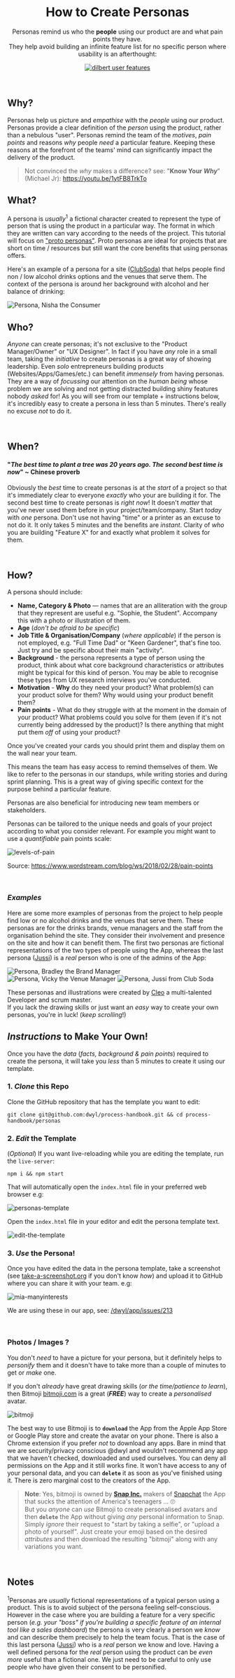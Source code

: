 <div align="center">

# How to Create Personas

Personas remind us who
the **people** using our product are
and what pain points they have. <br />
They help avoid building an infinite feature list
for no specific person
where usability
is an afterthought: <br />

[![dilbert user features](https://user-images.githubusercontent.com/194400/85832475-1260f200-b788-11ea-865c-059f525c4304.png)](https://dilbert.com/strip/2001-04-14 "Dilbert User Features")


</div>
<br />

## Why?

Personas help us picture and _empathise_ with
the _people_ using our product.
Personas provide a clear definition
of the _person_ using the product,
rather than a nebulous "user".
Personas remind the team of the
*motives*, *pain points* and reasons *why*
people _need_ a particular feature.
Keeping these reasons at the forefront of the teams' mind
can significantly impact the delivery of the product.

> Not convinced the _why_ makes a difference?
see: "**Know Your _Why_**" (Michael Jr):
https://youtu.be/1ytFB8TrkTo

## What?

A persona is _usually_<sup>1</sup> a fictional character
created to represent the type of person
that is using the product in a particular way.
The format in which they are written can vary
according to the needs of the project.
This tutorial will focus on
["proto personas"](http://uxmag.com/articles/using-proto-personas-for-executive-alignment).
Proto personas are ideal for projects
that are short on time / resources
but still want the core benefits
that using personas offers.

Here's an example of a persona for a site
([ClubSoda](https://github.com/club-soda/club-soda-guide))
that helps people find non / low alcohol drinks options
and the venues that serve them.
The context of the persona
is around her background with alcohol
and her balance of drinking:

![Persona, Nisha the Consumer](https://user-images.githubusercontent.com/16775804/46004041-d5933300-c0a9-11e8-9c97-c7ea0ad38d9e.png "Persona, Nisha the Consumer")

## Who?

_Anyone_ can create personas;
it's not exclusive to the "Product Manager/Owner" or "UX Designer".
In fact if you have _any_ role in a small team,
taking the _initiative_ to create personas
is a great way of showing leadership.
Even _solo_ entrepreneurs building products (Websites/Apps/Games/etc.)
can benefit _immensely_ from having personas.
They are a way of _focussing_ our attention
on the _human being_ whose problem we are solving
and not getting distracted
building shiny features nobody _asked_ for!
As you will see from our template + instructions below,
it's incredibly easy to create a persona in less than 5 minutes.
There's really no excuse _not_ to do it.

<br />

## When?

#### "_The best time to plant a tree was 20 years ago. The second best time is now_" ~ Chinese proverb

Obviously the _best_ time to create personas
is at the _start_ of a project
so that it's immediately clear to everyone
_exactly_ who your are building it for.
The second best time to create personas is _right now_!
It doesn't _matter_ that you've never used them before
in your project/team/company.
Start _today_ with _one_ persona.
Don't use not having "time" or a printer
as an excuse to not do it.
It only takes 5 minutes
and the benefits are _instant_.
Clarity of _who_ you are building "Feature X" for
and exactly what problem it solves for them.


<br />


## How?

A persona should include:

+ **Name, Category & Photo** — names that are an alliteration
with the group that they represent are useful
e.g. "Sophie, the Student".
Accompany this with a photo or illustration of them.
+ **Age** (_don't be afraid to be specific_)
+ **Job Title & Organisation/Company** (_where applicable_)
if the person is not employed,
e.g. "Full Time Dad" or "Keen Gardener", that's fine too.
Just try and be specific about their main "activity".
+ **Background** - the persona represents
a type of person using the product,
think about what core background characteristics
or attributes might be typical for this kind of person.
You may be able to recognise these types from UX research
interviews you've conducted.
+ **Motivation** - **Why** do they need your product?
  What problem(s) can your product solve for them?
  Why would using your product benefit them?
+ **Pain points** - What do they struggle with at the moment
in the domain of your product?
What problems could you solve for them (even if it's not
currently being addressed by the product)?
Is there anything that might put them _off_ of using your product?

Once you've created your cards
you should print them and display them
on the wall near your team.
<!-- TODO: show printed personas on wall @dwyl/home -->
This means the team has easy access to remind themselves of them.
We like to refer to the personas in our standups,
while writing stories and during sprint planning.
This is a great way of giving specific context
for the purpose behind a particular feature.

Personas are also beneficial
for introducing new team members or stakeholders.

Personas can be tailored to the unique needs and goals
of your project according to what you consider relevant.
For example you might want to use a _quantifiable_ pain
points scale:

![levels-of-pain](https://user-images.githubusercontent.com/194400/45924741-3f230e00-beff-11e8-8d6d-c97f5ca8a11f.png)

Source: https://www.wordstream.com/blog/ws/2018/02/28/pain-points

<br />

### _Examples_

Here are some more examples of personas
from the project to help people find low or no alcohol drinks
and the venues that serve them.
These personas are for the drinks brands,
venue managers and the staff from the organisation behind the site.
They consider their involvement and presence on the site
and how it can benefit them.
The first two personas are fictional representations
of the two types of people using the App,
whereas the last persona
([Jussi](https://github.com/jussi-club-soda))
is a _real_ person who is one of the admins of the App:

![Persona, Bradley the Brand Manager](https://user-images.githubusercontent.com/16775804/46004238-49354000-c0aa-11e8-801b-858d137f6b1b.png "Persona, Bradley the Brand Manager")
![Persona, Vicky the Venue Manager](https://user-images.githubusercontent.com/16775804/46004426-cb256900-c0aa-11e8-8faa-31878125a4d4.png "Persona, Vicky the Venue Manager")
![Persona, Jussi from Club Soda](https://user-images.githubusercontent.com/16775804/46004730-7c2c0380-c0ab-11e8-96b1-267bdc416001.png "Persona, Jussi from Club Soda")

These personas and illustrations were created by
[Cleo](https://github.com/Cleop)
a multi-talented Developer and scrum master. <br />
If you lack the drawing skills
or just want an _easy_ way to create your own personas,
you're in luck! (_keep scrolling_!)


## _Instructions_ to Make Your Own!

Once you have the _data_ (_facts, background & pain points_)
required to create the persona,
it will take you _less_ than 5 minutes
to create it using our template.

### 1. _Clone_ this Repo

Clone the GitHub repository that has the template you want to edit:

```
git clone git@github.com:dwyl/process-handbook.git && cd process-handbook/personas
```

### 2. _Edit_ the Template


(_Optional_)
If you want live-reloading while you are editing the template,
run the `live-server`:

```
npm i && npm start
```

That will automatically open the `index.html` file in your preferred web browser
e.g:

![personas-template](https://user-images.githubusercontent.com/194400/85922069-8a0e4a00-b878-11ea-9e29-2224651687c8.png)


Open the `index.html` file in your editor
and edit the persona template text.

![edit-the-template](https://user-images.githubusercontent.com/194400/85922186-3cdea800-b879-11ea-856d-51f6cd877be2.png)



### 3. _Use_ the Persona!

Once you have edited the data in the persona template,
take a screenshot
(see [take-a-screenshot.org](http://www.take-a-screenshot.org)
if you don't know _how_)
and upload it to GitHub
where you can share it with your team.
e.g:

![mia-manyinterests](https://user-images.githubusercontent.com/194400/85927108-dd45c400-b89b-11ea-80b4-b7df93925ecf.png)

We are using these in our app, see:
[/dwyl/app/issues/213](https://github.com/dwyl/app/issues/213#issuecomment-650531694)

<br />

### Photos / Images ?

You don't _need_ to have a picture for your persona,
but it definitely helps to _personify_ them
and it doesn't have to take more than a couple of minutes
to get or _make_ one.

If you don't _already_ have great drawing skills
(_or the time/patience to learn_),
then Bitmoji
[bitmoji.com](https://www.bitmoji.com)
is a great (***FREE***) way
to create a _personalised_ avatar.

![bitmoji](https://user-images.githubusercontent.com/194400/85795717-a901c480-b730-11ea-912d-ec07fbcbcaa1.png)

The best way to use Bitmoji is to **`download`** the App
from the Apple App Store or Google Play store
and create the avatar on your phone.
There is also a Chrome extension
if you prefer _not_ to download any apps.
Bare in mind that we are security/privacy conscious
@dwyl and wouldn't recommend any app
that we haven't checked, downloaded and used ourselves.
You can deny all permissions on the App and it still works fine.
It won't have access to any of your personal data,
and you can **`delete`** it as soon as you've finished using it.
There is zero marginal cost to the creators of the App.

> **Note**: Yes, bitmoji is owned by
[**Snap Inc.**](https://en.wikipedia.org/wiki/Snap_Inc.)
makers of
[Snapchat](https://en.wikipedia.org/wiki/Snapchat)
the App that sucks the attention
of America's teenagers ... 🙄 <br />
But you _anyone_ can _use_ Bitmoji to create
personalised avatars and then **`delete`** the App
without giving _any_ personal information to Snap.
Simply _ignore_ their request to "start by taking a selfie",
or "upload a photo of yourself".
Just create your emoji based on the desired _attributes_
and then download the resulting "bitmoji"
along with any variations you want.


<br />

## Notes

<sup>1</sup>Personas are _usually_ fictional representations
of a typical person using a product.
This is to avoid subject of the persona feeling self-conscious.
However in the case where you are building a feature
for a very specific person
(_e.g. your "boss" if you're building a specific feature
of an internal tool like a sales dashboard_)
the persona is very clearly a person we _know_
and can describe them precisely to help the team focus.
That is the case of this last persona
([Jussi](https://github.com/jussi-club-soda))
who is a _real_ person we know and love.
Having a well defined persona
for the _real_ person using the product
can be _even more_ useful than a fictional one.
We just need to be careful to only use people
who have given their consent to be personified.
